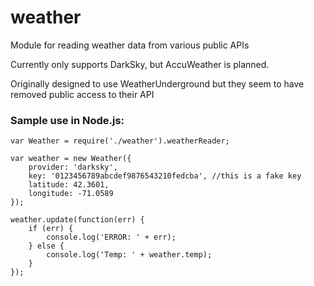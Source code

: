 # weather
Module for reading weather data from various public APIs

Currently only supports DarkSky, but AccuWeather is planned.

Originally designed to use WeatherUnderground but they seem to have removed public access to their API

### Sample use in Node.js:
```
var Weather = require('./weather').weatherReader;

var weather = new Weather({
    provider: 'darksky',
    key: '0123456789abcdef9876543210fedcba', //this is a fake key
    latitude: 42.3601,
    longitude: -71.0589
});

weather.update(function(err) {
    if (err) {
        console.log('ERROR: ' + err);
    } else {
        console.log('Temp: ' + weather.temp);
    }     
});
```


